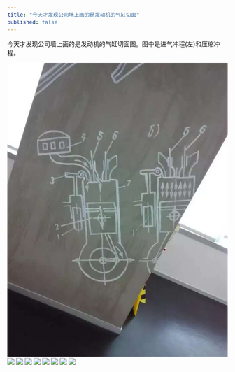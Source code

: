 ```yaml
---
title: "今天才发现公司墙上画的是发动机的气缸切面"
published: false
---
```

今天才发现公司墙上画的是发动机的气缸切面图。图中是进气冲程(左)和压缩冲程。

![](./1.jpg)
![](./2.jpg)
![](./3.jpg)
![](./4.jpg)
![](./5.jpg)
![](./6.jpg)
![](./7.jpg)
![](./8.jpg)
![](./9.jpg)

